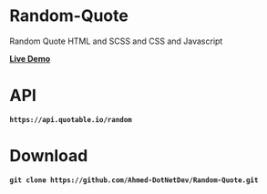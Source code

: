 # Random-Quote
Random Quote HTML and SCSS and CSS and Javascript

   <a href="https://ahmed-dotnetdev.github.io/Random-Quote/"><strong>Live Demo<strong></a>

# API
    https://api.quotable.io/random
  
# Download
    git clone https://github.com/Ahmed-DotNetDev/Random-Quote.git
